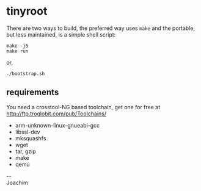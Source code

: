 tinyroot
========

There are two ways to build, the preferred way uses `make` and the
portable, but less maintained, is a simple shell script:

    make -j5
	make run

or,

    ./bootstrap.sh


requirements
------------

You need a crosstool-NG based toolchain, get one for free at
http://ftp.troglobit.com/pub/Toolchains/

- arm-unknown-linux-gnueabi-gcc
- libssl-dev
- mksquashfs
- wget
- tar, gzip
- make
- qemu

--  
Joachim
